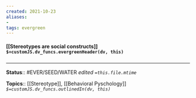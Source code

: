 ```yaml
---
created: 2021-10-23
aliases:
- 
tags: evergreen
---
```

#### [[Stereotypes are social constructs]] `$=customJS.dv_funcs.evergreenHeader(dv, this)`


### <hr class="footnote"/>

**Status**:: #EVER/SEED/WATER 
*edited `=this.file.mtime`*

**Topics**:: [[Stereotype]], [[Behavioral Pyschology]]
*`$=customJS.dv_funcs.outlinedIn(dv, this)`*


